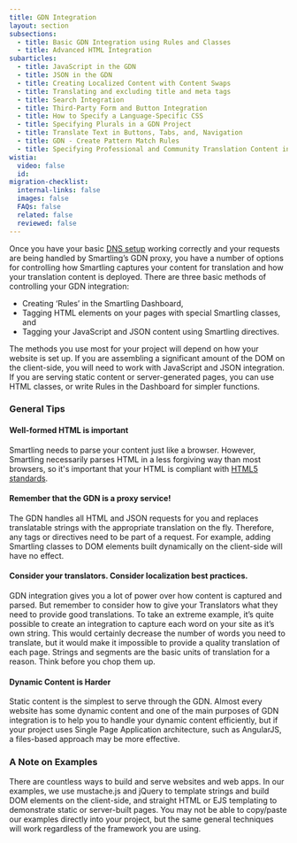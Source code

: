 ```yaml
---
title: GDN Integration
layout: section
subsections:
  - title: Basic GDN Integration using Rules and Classes
  - title: Advanced HTML Integration
subarticles:
  - title: JavaScript in the GDN
  - title: JSON in the GDN
  - title: Creating Localized Content with Content Swaps
  - title: Translating and excluding title and meta tags
  - title: Search Integration
  - title: Third-Party Form and Button Integration
  - title: How to Specify a Language-Specific CSS
  - title: Specifying Plurals in a GDN Project
  - title: Translate Text in Buttons, Tabs, and, Navigation
  - title: GDN - Create Pattern Match Rules
  - title: Specifying Professional and Community Translation Content in the GDN
wistia:
  video: false
  id:
migration-checklist:
  internal-links: false
  images: false
  FAQs: false
  related: false
  reviewed: false
---
```



Once you have your basic [DNS setup](/knowledge-base/sections/gdn-hosting-setup/) working correctly and your requests are being handled by Smartling’s GDN proxy, you have a number of options for controlling how Smartling captures your content for translation and how your translation content is deployed. There are three basic methods of controlling your GDN integration:

* Creating ‘Rules’ in the Smartling Dashboard,
* Tagging HTML elements on your pages with special Smartling classes, and
* Tagging your JavaScript and JSON content using Smartling directives.


The methods you use most for your project will depend on how your website is set up. If you are assembling a significant amount of the DOM on the client-side, you will need to work with JavaScript and JSON integration. If you are serving static content or server-generated pages, you can use HTML classes, or write Rules in the Dashboard for simpler functions.

### General Tips

#### Well-formed HTML is important

Smartling needs to parse your content just like a browser. However, Smartling necessarily parses HTML in a less forgiving way than most browsers, so it's important that your HTML is compliant with [HTML5 standards](https://www.w3.org/TR/html5/).

#### Remember that the GDN is a proxy service!

The GDN handles all HTML and JSON requests for you and replaces translatable strings with the appropriate translation on the fly. Therefore, any tags or directives need to be part of a request. For example, adding Smartling classes to DOM elements built dynamically on the client-side will have no effect.

#### Consider your translators. Consider localization best practices.

GDN integration gives you a lot of power over how content is captured and parsed. But remember to consider how to give your Translators what they need to provide good translations. To take an extreme example, it’s quite possible to create an integration to capture each word on your site as it’s own string. This would certainly decrease the number of words you need to translate, but it would make it impossible to provide a quality translation of each page. Strings and segments are the basic units of translation for a reason. Think before you chop them up.

#### Dynamic Content is Harder

Static content is the simplest to serve through the GDN. Almost every website has some dynamic content and one of the main purposes of GDN integration is to help you to handle your dynamic content efficiently, but if your project uses Single Page Application architecture, such as AngularJS, a files-based approach may be more effective.

### A Note on Examples

There are countless ways to build and serve websites and web apps. In our examples, we use mustache.js and jQuery to template strings and build DOM elements on the client-side, and straight HTML or EJS templating to demonstrate static or server-built pages. You may not be able to copy/paste our examples directly into your project, but the same general techniques will work regardless of the framework you are using.